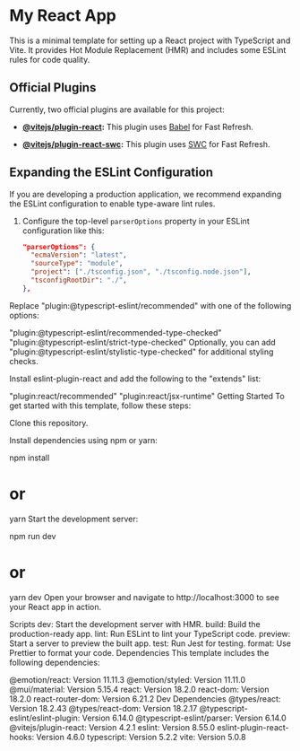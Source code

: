 # My React App

This is a minimal template for setting up a React project with TypeScript and Vite. It provides Hot Module Replacement (HMR) and includes some ESLint rules for code quality.

## Official Plugins

Currently, two official plugins are available for this project:

- **[@vitejs/plugin-react](https://github.com/vitejs/vite-plugin-react/blob/main/packages/plugin-react/README.md):** This plugin uses [Babel](https://babeljs.io/) for Fast Refresh.

- **[@vitejs/plugin-react-swc](https://github.com/vitejs/vite-plugin-react-swc):** This plugin uses [SWC](https://swc.rs/) for Fast Refresh.

## Expanding the ESLint Configuration

If you are developing a production application, we recommend expanding the ESLint configuration to enable type-aware lint rules.

1. Configure the top-level `parserOptions` property in your ESLint configuration like this:

   ```json
   "parserOptions": {
     "ecmaVersion": "latest",
     "sourceType": "module",
     "project": ["./tsconfig.json", "./tsconfig.node.json"],
     "tsconfigRootDir": "./",
   },
Replace "plugin:@typescript-eslint/recommended" with one of the following options:

"plugin:@typescript-eslint/recommended-type-checked"
"plugin:@typescript-eslint/strict-type-checked"
Optionally, you can add "plugin:@typescript-eslint/stylistic-type-checked" for additional styling checks.

Install eslint-plugin-react and add the following to the "extends" list:

"plugin:react/recommended"
"plugin:react/jsx-runtime"
Getting Started
To get started with this template, follow these steps:

Clone this repository.

Install dependencies using npm or yarn:


npm install
# or
yarn
Start the development server:


npm run dev
# or
yarn dev
Open your browser and navigate to http://localhost:3000 to see your React app in action.

Scripts
dev: Start the development server with HMR.
build: Build the production-ready app.
lint: Run ESLint to lint your TypeScript code.
preview: Start a server to preview the built app.
test: Run Jest for testing.
format: Use Prettier to format your code.
Dependencies
This template includes the following dependencies:

@emotion/react: Version 11.11.3
@emotion/styled: Version 11.11.0
@mui/material: Version 5.15.4
react: Version 18.2.0
react-dom: Version 18.2.0
react-router-dom: Version 6.21.2
Dev Dependencies
@types/react: Version 18.2.43
@types/react-dom: Version 18.2.17
@typescript-eslint/eslint-plugin: Version 6.14.0
@typescript-eslint/parser: Version 6.14.0
@vitejs/plugin-react: Version 4.2.1
eslint: Version 8.55.0
eslint-plugin-react-hooks: Version 4.6.0
typescript: Version 5.2.2
vite: Version 5.0.8
